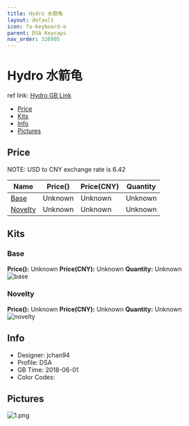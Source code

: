 ```yaml
---
title: Hydro 水箭龟
layout: default
icon: fa-keyboard-o
parent: DSA Keycaps
nav_order: 320995
---
```


# Hydro 水箭龟

ref link: [Hydro  GB Link]()  

* [Price](#price)  
* [Kits](#kits)  
* [Info](#info)  
* [Pictures](#pictures)  


## Price  
NOTE: USD to CNY exchange rate is 6.42

| Name          | Price()    |  Price(CNY) | Quantity |
| ------------- | ------------ |  ---------- | -------- |
|[Base](#base)|Unknown|Unknown|Unknown|
|[Novelty](#novelty)|Unknown|Unknown|Unknown|


## Kits  
### Base  
**Price():** Unknown    **Price(CNY):** Unknown    **Quantity:** Unknown  
<img src="{{ 'assets/images/dsa-keycaps/hydro/kits_pics/base.jpg' | relative_url }}" alt="base" class="image featured">

### Novelty  
**Price():** Unknown    **Price(CNY):** Unknown    **Quantity:** Unknown  
<img src="{{ 'assets/images/dsa-keycaps/hydro/kits_pics/novelty.jpg' | relative_url }}" alt="novelty" class="image featured">


## Info  
* Designer: jchan94  
* Profile: DSA  
* GB Time: 2018-06-01  
* Color Codes:   

## Pictures  
<img src="{{ 'assets/images/dsa-keycaps/hydro/rendering_pics/1.png' | relative_url }}" alt="1.png" class="image featured">
